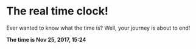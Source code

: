 # The real time clock!

Ever wanted to know what the time is? Well, your journey is about to end!

**The time is Nov 25, 2017, 15:24**